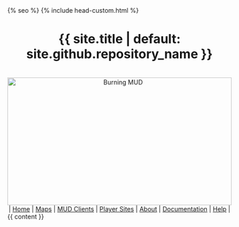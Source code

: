 <!doctype html>
<html lang="{{ site.lang | default: "en-US" }}">
  <head>
    <meta charset="utf-8">
    <meta http-equiv="X-UA-Compatible" content="IE=edge">
    <style>
      body {
        overflow-y: auto;
      }
      img {
        max-width: 1000px;
        max-height: 288px;
        width: 100%;
        height: 100%;
      }
    </style>
{% seo %}
    <link rel="stylesheet" href="{{ '/assets/css/style.css?v=' | append: site.github.build_revision | relative_url }}">
    <script src="https://code.jquery.com/jquery-1.12.4.min.js" integrity="sha256-ZosEbRLbNQzLpnKIkEdrPv7lOy9C27hHQ+Xp8a4MxAQ=" crossorigin="anonymous"></script>
    <script src="{{ '/assets/js/respond.js' | relative_url }}"></script>
    <!--[if lt IE 9]>
      <script src="//html5shiv.googlecode.com/svn/trunk/html5.js"></script>
    <![endif]-->
    <!--[if lt IE 8]>
    <link rel="stylesheet" href="{{ '/assets/css/ie.css' | relative_url }}">
    <![endif]-->
    <meta name="viewport" content="width=device-width, initial-scale=1, user-scalable=no">
    {% include head-custom.html %}
  </head>
  <body>
      <div id="header">
        <div style="text-align: center;">
        <h1>{{ site.title | default: site.github.repository_name }}</h1>
        <br />
        <center><img src="{{ site.baseurl }} {% link /images/burning.jpg %} " alt="Burning MUD"></center>
        | <a href="/">Home</a> | <a href="/maps">Maps</a> | <a href="/mud_clients">MUD Clients</a> | <a href="/player_sites">Player Sites</a> | <a href="/about">About</a> | <a href="/documentation">Documentation</a> | <a href="/help">Help</a> |
      </div><!-- end header -->
    <div class="wrapper">
      <section>
          {{ content }}
      </section>
    </div>
  </body>
</html>
